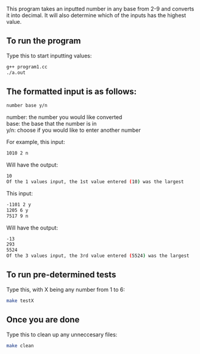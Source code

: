 This program takes an inputted number in any base from 2-9 and converts it into decimal. It will also determine which of the inputs has the highest value.

## To run the program
Type this to start inputting values:
```bash
g++ program1.cc
./a.out
```

## The formatted input is as follows:
```bash
number base y/n
```
number: the number you would like converted  
base: the base that the number is in  
y/n: choose if you would like to enter another number  

For example, this input:
```bash
1010 2 n
```
Will have the output:
```bash
10
Of the 1 values input, the 1st value entered (10) was the largest
```

This input:
```bash
-1101 2 y
1205 6 y
7517 9 n
```

Will have the output:
```bash
-13
293
5524
Of the 3 values input, the 3rd value entered (5524) was the largest
```

## To run pre-determined tests
Type this, with X being any number from 1 to 6:
```bash
make testX
```

## Once you are done
Type this to clean up any unneccesary files:
```bash
make clean
```
